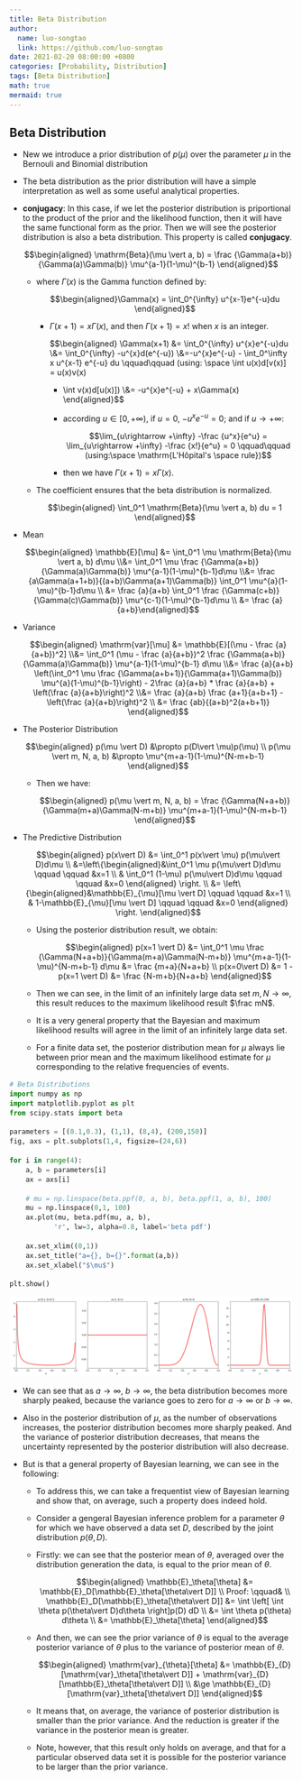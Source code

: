 ```yaml
---
title: Beta Distribution
author:
  name: luo-songtao
  link: https://github.com/luo-songtao
date: 2021-02-20 08:00:00 +0800
categories: [Probability, Distribution]
tags: [Beta Distribution]
math: true
mermaid: true
---
```




## Beta Distribution

- New we introduce a prior distribution of $p(\mu)$ over the parameter $\mu$ in the Bernouli and Binomial distribution
    
    
- The beta distribution as the prior distribution will have a simple interpretation as well as some useful analytical properties. 

- **conjugacy**: In this case, if we let the posterior distribution is priportional to the product of the prior and the likelihood function, then it will have the same functional form as the prior. Then we will see the posterior distribution is also a beta distribution. This property is called **conjugacy**.

    $$\begin{aligned} \mathrm{Beta}(\mu \vert a, b) = \frac {\Gamma(a+b)}{\Gamma(a)\Gamma(b)} \mu^{a-1}(1-\mu)^{b-1} \end{aligned}$$
    - where $\Gamma(x)$ is the Gamma function defined by:
    
        $$\begin{aligned}\Gamma(x) = \int_0^{\infty} u^{x-1}e^{-u}du \end{aligned}$$
        
        - $\Gamma(x+1) = x\Gamma(x)$, and then $\Gamma(x+1) = x!$ when $x$ is an integer.
            
            $$\begin{aligned} \Gamma(x+1) &= \int_0^{\infty} u^{x}e^{-u}du \\&= \int_0^{\infty} -u^{x}d(e^{-u}) \\&=-u^{x}e^{-u} - \int_0^\infty x u^{x-1} e^{-u} du \qquad\qquad (using: \space \int u(x)d[v(x)] = u(x)v(x) 
            
            - \int v(x)d[u(x)]) \\&= -u^{x}e^{-u} + x\Gamma(x)  \end{aligned}$$
            - according $u \in [0,+\infty)$, if $u=0$, $-u^x e^{-u}=0$; and if $u\rightarrow +\infty$:
                
                $$\lim_{u\rightarrow +\infty} -\frac {u^x}{e^u} = \lim_{u\rightarrow +\infty} -\frac {x!}{e^u} = 0 \qquad\qquad (using:\space \mathrm{L'Hôpital's \space rule})$$
            - then we have $\Gamma(x+1) = x\Gamma(x)$.
    
    - The coefficient ensures that the beta distribution is normalized.
    
        $$\begin{aligned} \int_0^1 \mathrm{Beta}(\mu \vert a, b) du = 1 \end{aligned}$$
    

- Mean

    $$\begin{aligned} \mathbb{E}[\mu] &= \int_0^1 \mu \mathrm{Beta}(\mu \vert a, b) d\mu \\&= \int_0^1 \mu \frac {\Gamma(a+b)}{\Gamma(a)\Gamma(b)} \mu^{a-1}(1-\mu)^{b-1}d\mu \\&= \frac {a\Gamma(a+1+b)}{(a+b)\Gamma(a+1)\Gamma(b)} \int_0^1  \mu^{a}(1-\mu)^{b-1}d\mu \\ &= \frac {a}{a+b} \int_0^1 \frac {\Gamma(c+b)}{\Gamma(c)\Gamma(b)} \mu^{c-1}(1-\mu)^{b-1}d\mu \\ &= \frac {a}{a+b}\end{aligned}$$


- Variance

    $$\begin{aligned} \mathrm{var}[\mu]  &= \mathbb{E}[(\mu - \frac {a}{a+b})^2] \\&= \int_0^1 (\mu - \frac {a}{a+b})^2 \frac {\Gamma(a+b)}{\Gamma(a)\Gamma(b)} \mu^{a-1}(1-\mu)^{b-1}  d\mu \\&= \frac {a}{a+b} \left(\int_0^1 \mu \frac {\Gamma(a+b+1)}{\Gamma(a+1)\Gamma(b)} \mu^{a}(1-\mu)^{b-1}\right) - 2\frac {a}{a+b} * \frac {a}{a+b} + \left(\frac {a}{a+b}\right)^2 \\&= \frac {a}{a+b} \frac {a+1}{a+b+1} - \left(\frac {a}{a+b}\right)^2 \\ &= \frac {ab}{(a+b)^2(a+b+1)} \end{aligned}$$


- The Posterior Distribution
    
    $$\begin{aligned} p(\mu \vert D) &\propto p(D\vert \mu)p(\mu) \\ p(\mu \vert m, N, a, b) &\propto \mu^{m+a-1}(1-\mu)^{N-m+b-1} \end{aligned}$$

    - Then we have:
        
        $$\begin{aligned} p(\mu \vert m, N, a, b) = \frac {\Gamma(N+a+b)}{\Gamma(m+a)\Gamma(N-m+b)} \mu^{m+a-1}(1-\mu)^{N-m+b-1} \end{aligned}$$
   

- The Predictive Distribution
    
    $$\begin{aligned} p(x\vert D) &= \int_0^1 p(x\vert \mu) p(\mu\vert D)d\mu \\ &=\left\{\begin{aligned}&\int_0^1 \mu p(\mu\vert D)d\mu \qquad \qquad &x=1 \\ & \int_0^1 (1-\mu) p(\mu\vert D)d\mu \qquad \qquad &x=0 \end{aligned} \right. \\ &= \left\{\begin{aligned}&\mathbb{E}_{\mu}[\mu \vert D] \qquad \qquad &x=1 \\ & 1-\mathbb{E}_{\mu}[\mu \vert D] \qquad \qquad &x=0 \end{aligned} \right.  \end{aligned}$$

    - Using the posterior distribution result, we obtain:
        
        $$\begin{aligned} p(x=1 \vert D) &= \int_0^1 \mu \frac {\Gamma(N+a+b)}{\Gamma(m+a)\Gamma(N-m+b)} \mu^{m+a-1}(1-\mu)^{N-m+b-1} d\mu &= \frac {m+a}{N+a+b} \\ p(x=0\vert D) &= 1 - p(x=1 \vert D) &= \frac {N-m+b}{N+a+b}  \end{aligned}$$

    - Then we can see, in the limit of an infinitely large data set $m,N\rightarrow \infty$, this result reduces to the maximum likelihood result $\frac mN$. 
    
    - It is a very general property that the Bayesian and maximum likelihood results will agree in the limit of an infinitely large data set.
    
    - For a finite data set, the posterior distribution mean for $\mu$ always lie between prior mean and the maximum likelihood estimate for $\mu$ corresponding to the relative frequencies of events.

```python
# Beta Distributions
import numpy as np
import matplotlib.pyplot as plt
from scipy.stats import beta

parameters = [(0.1,0.3), (1,1), (8,4), (200,150)]
fig, axs = plt.subplots(1,4, figsize=(24,6))

for i in range(4):
    a, b = parameters[i]
    ax = axs[i]
    
    # mu = np.linspace(beta.ppf(0, a, b), beta.ppf(1, a, b), 100)
    mu = np.linspace(0,1, 100)
    ax.plot(mu, beta.pdf(mu, a, b),
           'r', lw=3, alpha=0.8, label='beta pdf')

    ax.set_xlim((0,1))
    ax.set_title("a={}, b={}".format(a,b))
    ax.set_xlabel("$\mu$")

plt.show()
```
![show_beta](/assets/images/probability/show_beta.png)

- We can see that as $a\rightarrow \infty$, $b\rightarrow \infty$, the beta distribution becomes more sharply peaked, because the variance goes to zero for $a\rightarrow \infty$ or $b\rightarrow \infty$.

- Also in the posterior distribution of $\mu$, as the number of observations increases, the posterior distribution becomes more sharply peaked. And the variance of posterior distribution decreases, that means the uncertainty represented by the posterior distribution will also decrease.


- But is that a general property of Bayesian learning, we can see in the following:
    - To address this, we can take a frequentist view of Bayesian learning and show that, on average, such a property does indeed hold.
    
    - Consider a gengeral Bayesian inference problem for a parameter $\theta$ for which we have observed a data set $D$, described by the joint distribution $p(\theta, D)$.
    - Firstly: we can see that the posterior mean of $\theta$, averaged over the distribution generation the data, is equal to the prior mean of $\theta$.
        
        $$\begin{aligned} \mathbb{E}_\theta[\theta] &= \mathbb{E}_D[\mathbb{E}_\theta[\theta\vert D]] \\ Proof: \qquad&  \\ \mathbb{E}_D[\mathbb{E}_\theta[\theta\vert D]] &= \int \left[ \int \theta p(\theta\vert D)d\theta \right]p(D) dD \\ &= \int \theta p(\theta) d\theta \\ &= \mathbb{E}_\theta[\theta] \end{aligned}$$
    
    - And then, we can see the prior variance of $\theta$ is equal to the average posterior variance of $\theta$ plus to the variance of posterior mean of $\theta$.
        
        $$\begin{aligned} \mathrm{var}_{\theta}[\theta] &= \mathbb{E}_{D}[\mathrm{var}_\theta[\theta\vert D]] + \mathrm{var}_{D}[\mathbb{E}_\theta[\theta\vert D]] \\ &\ge \mathbb{E}_{D}[\mathrm{var}_\theta[\theta\vert D]] \end{aligned}$$
        
    - It means that, on average, the variance of posterior distribution is smaller than the prior variance. And the reduction is greater if the variance in the posterior mean is greater.
    
    - Note, however, that this result only holds on average, and that for a particular observed data set it is possible for the posterior variance to be larger than the prior variance.
        

